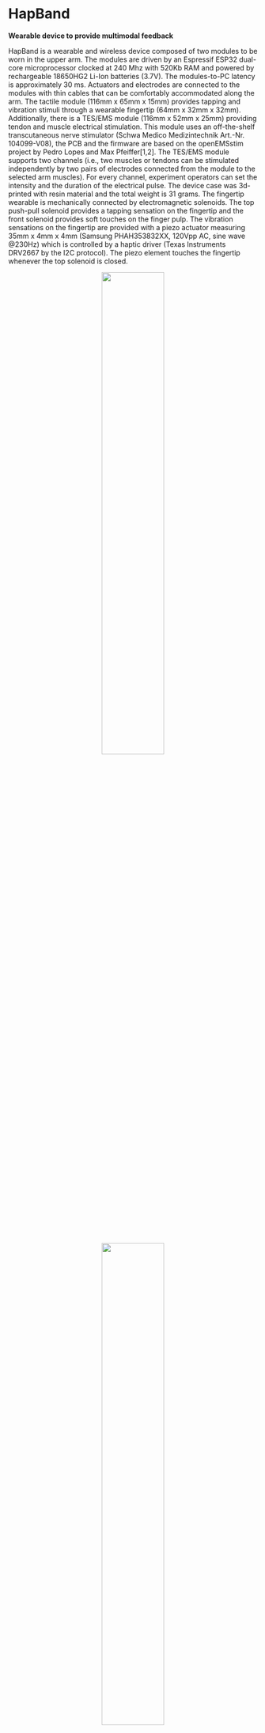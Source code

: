 # HapBand
<b>Wearable device to provide multimodal feedback</b>

HapBand is a wearable and wireless device composed of two modules to be worn in the upper arm. The modules are driven by an Espressif ESP32 dual-core microprocessor clocked at 240 Mhz with 520Kb RAM and powered by rechargeable 18650HG2 Li-Ion batteries (3.7V).
The modules-to-PC latency is approximately 30 ms.
Actuators and electrodes are connected to the modules with thin cables that can be comfortably accommodated along the arm.
The tactile module (116mm x 65mm x 15mm) provides tapping and vibration stimuli through a wearable fingertip (64mm x 32mm x 32mm).
Additionally, there is a TES/EMS module (116mm x 52mm x 25mm) providing tendon and muscle electrical stimulation. This module uses an off-the-shelf transcutaneous nerve stimulator (Schwa Medico Medizintechnik Art.-Nr. 104099-V08), the PCB and the firmware are based on the openEMSstim project by Pedro Lopes and Max Pfeiffer[1,2]. 
The TES/EMS module supports two channels (i.e., two muscles or tendons can be stimulated independently by two pairs of electrodes connected from the module to the selected arm muscles). For every channel, experiment operators can set the intensity and the duration of the electrical pulse.
The device case was 3d-printed with resin material and the total weight is 31 grams. 
The fingertip wearable is mechanically connected by electromagnetic solenoids. The top push-pull solenoid provides a tapping sensation on the fingertip and the front solenoid provides soft touches on the finger pulp. The vibration sensations on the fingertip are provided with a piezo actuator measuring 35mm x 4mm x 4mm (Samsung PHAH353832XX, 120Vpp AC, sine wave @230Hz) which is controlled by a haptic driver (Texas Instruments DRV2667 by the I2C protocol). 
The piezo element touches the fingertip whenever the top solenoid is closed.

<p align="center"><img src="Media/device.png" width="50%"></p>
<p align="center"><img src="Media/modules.png" width="50%"></p>

This repository contains the necessary files to build a new device; model files for 3D printing, schematics for electronics, and embedded/testing code.

<p align="center"><img src="Media/parts.png" width="50%"></p>

A Unity plugin manages all the sensors and actuators connected to the HapBand modules. In addition to UI for controlling/enabling sensations, the plugin also presents real-time information regarding the wireless connection, as well as, debugging information from pressure sensors (up to two) and capacitive pins (up to 8, used for input interaction in VEs). The plugin also manages the wireless connection with the TES/EMS module and safely keeps the parameters under the clinical limits established by the analog nerve stimulator.

<p align="center"><img src="Media/unity.png" width="50%"></p>

[1]https://github.com/PedroLopes/openEMSstim/<br>
[2]https://bitbucket.org/MaxPfeiffer/letyourbodymove/wiki/Home



